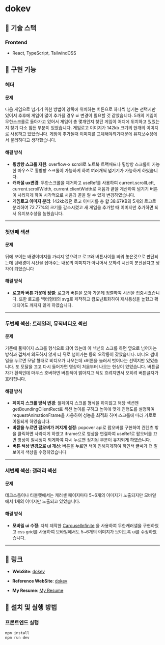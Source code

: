 # dokev

## 🚀 기술 스택

### Frontend

- React, TypeScript, TailwindCSS

## 📌 구현 기능

### 헤더

#### 문제

다음 게임으로 넘기기 위한 방법이 양쪽에 위치하는 버튼으로 하나씩 넘기는 선택지만 있어서 추후에 게임이 많이 추가될 경우 ui 변경이 필요할 것 같았습니다.
5개의 게임이 무한스크롤로 돌아가고 있어서 게임이 총 몇개인지 찾던 게임이 어디에 위치하고 있었는지 찾기 다소 힘든 부분이 있었습니다.
게임로고 이미지가 142kb 크기의 한개의 이미지로 사용하고 있었습니다. 게임이 추가될때 이미지를 교체해야되기때문에 유지보수성에서 불리하다고 생각했습니다.

#### 해결 방식

- **횡방향 스크롤 지원**: overflow-x scroll로 노트북 트랙패드나 횡방향 스크롤이 가능한 마우스로 횡방향 스크롤이 가능하게 하여 여러개씩 넘기기가 가능하게 하였습니다.
- **캐러샐 ux변경**: 무한스크롤을 제거하고 useRef를 사용하여 current.scrollLeft, current.scrollWidth, current.clientWidth로 처음과 끝을 계산하여 넘기기 버튼이 사라지게 하여 시각적으로 처음과 끝을 알 수 있게 변경하였습니다.
- **게임로고 이미지 분리**: 142kb였던 로고 이미지를 총 합 38.67KB의 5개의 로고로 분리하여 72.77%의 크기를 감소시켰고 새 게임을 추가할 때 이미지만 추가하면 되서 유지보수성을 높혔습니다.

---

### 첫번째 섹션

#### 문제

뒤에 보이는 배경이미지를 가리지 않으려고 로고와 버튼사이를 띄워 놓은것으로 판단되는데 뒷배경이 시선을 잡아주는 내용의 이미지가 아니어서 오히려 시선이 분산된다고 생각이 되었습니다

#### 해결 방식

- **로고와 버튼 가운데 정렬**: 로고와 버튼을 모아 가운데 정렬하여 시선을 집중시켰습니다. 또한 로고를 백터형태의 svg로 제작하고 컴포넌트화하여 재사용성을 높혔고 확대되어도 깨지지 않게 하였습니다.

---

### 두번째 섹션: 트레일러, 뮤직비디오 섹션

#### 문제

기존에 풀페이지 스크롤 형식으로 되어 있는데 이 섹션의 스크롤 하면 옆으로 넘어가는 방식과 겹쳐져 의도하지 않게 더 뒤로 넘어가는 등의 오작동이 잦았습니다.
비디오 썸네일을 누르면 모달 형태로 비디오가 나오는데 x버튼을 눌러서 벗어나는 선택지만 있었습니다. 또 모달을 끄고 다시 들어가면 영상이 처음부터 나오는 현상이 있었습니다.
버튼글자가 흰색인데 마우스 호버하면 버튼색이 밝아지고 색도 흐려지면서 오히려 버튼글자가 흐려집니다.

#### 해결 방식

- **페이지 스크롤 방식 변경**: 풀페이지 스크롤 형식을 하지않고 해당 섹션엔 getBoundingClientRect로 섹션 높이를 구하고 높이에 맞게 진행도를 설정하여 requestAnimationFrame을 사용하여 성능을 최적화 하며 스크롤에 따라 가로로 이동되게 하였습니다.
- **바깥을 누르면 팝오버가 꺼지게 설정**: popover api로 팝오버를 구현하여 컨텐츠 밖을 클릭하면 사라지게 하였고 iframe으로 영상을 연결하여 useRef로 팝오버를 끄면 영상이 일시정지 되게하여 다시 누르면 정지된 부분이 유지되게 하였습니다.
- **버튼 색상 변경으로 ui 개선**: 버튼을 누르면 색이 진해지게하여 하얀색 글씨가 더 잘보이게 색상을 수정하였습니다

---

### 세번째 섹션: 갤러리 섹션

#### 문제

데크스톱이나 타블렛에서는 캐러셀 페이지마다 5~6개의 이미지가 노출되지만 모바일에서 1개의 이미지만 노출되고 있었습니다.

#### 해결 방식

- **모바일 ui 수정**: 자체 제작한 [CarouselInfinite](https://github.com/cksgh5654/react-ui-kit/tree/main/src/components/CarouselInfinite) 을 사용하여 무한캐러샐을 구현하였고 css grid를 사용하여 모바일에서도 5~6개의 이미지가 보이도록 ui를 수정하였습니다.

---

## 📌 링크

- **WebSite**: [dokev](https://dokev.chanhoportfolio.com)
- **Reference WebSite**: [dokev](https://dokev.pearlabyss.com/ko/Main/Index)

- **My Resume**: [My Resume](https://www.chanhoportfolio.com)

## 📌 설치 및 실행 방법

### 프론트엔드 실행

```bash
npm install
npm run dev
```
